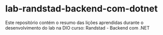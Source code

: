 # lab-randstad-backend-com-dotnet
Este repositório contém o resumo das lições aprendidas durante o desenvolvimento do lab na DIO curso: Randstad - Backend com .NET
